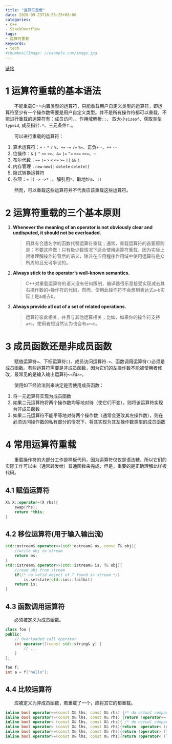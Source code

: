 ```yaml
---
title: "运算符重载"
date: 2020-09-23T16:55:25+08:00
categories:
- C++
- StackOverflow
tags:
- 运算符重载
keywords:
- tech
#thumbnailImage: //example.com/image.jpg
---
```

[链接](https://stackoverflow.com/questions/4421706/what-are-the-basic-rules-and-idioms-for-operator-overloading)
<!--more-->
# 1 运算符重载的基本语法
　　不能重载C++内置类型的运算符，只能重载用户自定义类型的运算符，即运算符至少有一个操作数需要是用户自定义类型。并不是所有操作符都可以重载，不能进行重载的运算符有：成员访问`.`、作用域解析`::`、 取大小`sizeof`、获取类型`typeid`, 成员指针`.*`、三元条件`?:`。

　　可以进行重载的运算符：
1. 算术运算符：`+` `-` `*` `/` `%`、`+=` `-=` `/=` `%=`、正负`+` `-`、`++` `--`
2. 位操作：`&` `|` `^` `<<` `>>`、`&=` `|=` `^=` `<<=` `>>=`、`~`
3. 布尔代数：`==` `!=` `>` `<` `<=` `>=` `||` `&&` `!`
4. 内存管理：`new` `new[]` `delete` `delete[]`
5. 隐式转换运算符
6. 杂项：`=` `[]` `->` `->*` `,`、解引用`*`、取地址`&`、`()`

　　然而，可以重载这些运算符并不代表应该重载这些运算符。

# 2 运算符重载的三个基本原则
1. **Whenever the meaning of an operator is not obviously clear and undisputed, it should not be overloaded.**
    > 用具有合适名字的函数代替运算符重载；通常，重载运算符的首要原则是：不要这样做！只有极少数情况下适合使用运算符重载，因为实际上很难理解操作符背后的语义，除非在应用程序作用域中使用运算符是众所周知且无可争议的。
2. **Always stick to the operator’s well-known semantics.**
    > C++对重载运算符的语义没有任何限制，编译器很乐意接受实现减去其右操作数的`+`操作符的代码，然而，使用此操作符不会想到表达式`a+b`实际上是a减去b。
3. **Always provide all out of a set of related operations.**
    > 运算符彼此相关，并且与其他运算相关；比如，如果你的操作符支持`a+b`，使用者想当然认为也会有`a+=b`。

# 3 成员函数还是非成员函数
　　赋值运算符`=`、下标运算符`[]`、成员访问运算符`->`、函数调用运算符`()`必须是成员函数。有些运算符需要是非成员函数，因为它们的左操作数不能被使用者修改，最常见的是输入输出运算符`<<`和`>>`。

　　使用如下经验法则来决定是否使用成员函数：
1. 将一元运算符实现为成员函数
2. 如果二元运算符将两个操作数均等地对待（使它们不变），则将该运算符实现为非成员函数
3. 如果二元运算符不能平等地对待两个操作数（通常会更改其左操作数），则在必须访问操作数的私有部分的情况下，将其实现为其左操作数类型的成员函数

# 4 常用运算符重载
　　重载操作符的大部分工作是样板代码，因为运算符仅仅是语法糖，所以它们的实际工作可以由（通常转发给）普通函数来完成，但是，重要的是正确理解此样板代码。

## 4.1 赋值运算符
```cpp
X& X::operator=(X rhs){
    swap(rhs);
    return *this;
}
```

## 4.2 移位运算符(用于输入输出流)
```cpp
std::ostream& operator<<(std::ostream& os, const T& obj){
    //write obj to stream
    return os;
}
std::istream& operator>>(std::istream& is, T& obj){
    //read obj from stream
    if(/* no valid object of T found in stream */)
        is.setstate(std::ios::failbit)
    return is;
}
```

## 4.3 函数调用运算符
　　必须被定义为成员函数。

```cpp
class foo {
public:
    // Overloaded call operator
    int operator()(const std::string& y) {
        // ...
    }
};

foo f;
int a = f("hello");
```

## 4.4 比较运算符
　　应被定义为非成员函数，若重载了一个，应将其它的都重载。

```cpp
inline bool operator==(const X& lhs, const X& rhs) {/* do actual comparison */};
inline bool operator!=(const X& lhs, const X& rhs) {return !operator==(lhs,rhs);};
inline bool operator< (const X& lhs, const X& rhs){ /* do actual comparison */ };
inline bool operator> (const X& lhs, const X& rhs){return  operator< (rhs,lhs);};
inline bool operator<=(const X& lhs, const X& rhs){return !operator> (lhs,rhs);};
inline bool operator>=(const X& lhs, const X& rhs){return !operator< (lhs,rhs);};
```
